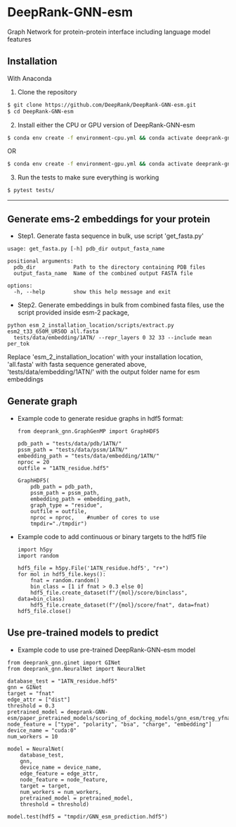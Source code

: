 # DeepRank-GNN-esm
Graph Network for protein-protein interface including language model features

## Installation

With Anaconda

1. Clone the repository
```bash
$ git clone https://github.com/DeepRank/DeepRank-GNN-esm.git
$ cd DeepRank-GNN-esm
```

2. Install either the CPU or GPU version of DeepRank-GNN-esm
```bash
$ conda env create -f environment-cpu.yml && conda activate deeprank-gnn-esm-cpu-env
```
OR
```bash
$ conda env create -f environment-gpu.yml && conda activate deeprank-gnn-esm-gpu-env
```

3. Run the tests to make sure everything is working
```bash
$ pytest tests/
```

***

## Generate ems-2 embeddings for your protein
* Step1. Generate fasta sequence in bulk, use script 'get_fasta.py'
```
usage: get_fasta.py [-h] pdb_dir output_fasta_name

positional arguments:
  pdb_dir            Path to the directory containing PDB files
  output_fasta_name  Name of the combined output FASTA file

options:
  -h, --help         show this help message and exit
```
* Step2. Generate embeddings in bulk from combined fasta files, use the script provided inside esm-2 package,
```
python esm_2_installation_location/scripts/extract.py esm2_t33_650M_UR50D all.fasta
  tests/data/embedding/1ATN/ --repr_layers 0 32 33 --include mean per_tok
```
Replace 'esm_2_installation_location' with your installation location, 'all.fasta' with fasta sequence generated above, 'tests/data/embedding/1ATN/' with the output folder name for esm embeddings

## Generate graph
  * Example code to generate residue graphs in hdf5 format:
    ```
    from deeprank_gnn.GraphGenMP import GraphHDF5

    pdb_path = "tests/data/pdb/1ATN/"
    pssm_path = "tests/data/pssm/1ATN/"
    embedding_path = "tests/data/embedding/1ATN/"
    nproc = 20
    outfile = "1ATN_residue.hdf5"

    GraphHDF5(
        pdb_path = pdb_path,
        pssm_path = pssm_path,
        embedding_path = embedding_path,
        graph_type = "residue",
        outfile = outfile,
        nproc = nproc,    #number of cores to use
        tmpdir="./tmpdir")
    ```
  * Example code to add continuous or binary targets to the hdf5 file
    ```
    import h5py
    import random

    hdf5_file = h5py.File('1ATN_residue.hdf5', "r+")
    for mol in hdf5_file.keys():
        fnat = random.random()
        bin_class = [1 if fnat > 0.3 else 0]
        hdf5_file.create_dataset(f"/{mol}/score/binclass", data=bin_class)
        hdf5_file.create_dataset(f"/{mol}/score/fnat", data=fnat)
    hdf5_file.close()
    ```

## Use pre-trained models to predict
  * Example code to use pre-trained DeepRank-GNN-esm model
  ```
  from deeprank_gnn.ginet import GINet
  from deeprank_gnn.NeuralNet import NeuralNet

  database_test = "1ATN_residue.hdf5"
  gnn = GINet
  target = "fnat"
  edge_attr = ["dist"]
  threshold = 0.3
  pretrained_model = deeprank-GNN-esm/paper_pretrained_models/scoring_of_docking_models/gnn_esm/treg_yfnat_b64_e20_lr0.001_foldall_esm.pth.tar
  node_feature = ["type", "polarity", "bsa", "charge", "embedding"]
  device_name = "cuda:0"
  num_workers = 10

  model = NeuralNet(
      database_test,
      gnn,
      device_name = device_name,
      edge_feature = edge_attr,
      node_feature = node_feature,
      target = target,
      num_workers = num_workers,
      pretrained_model = pretrained_model,
      threshold = threshold)

  model.test(hdf5 = "tmpdir/GNN_esm_prediction.hdf5")
  ```
